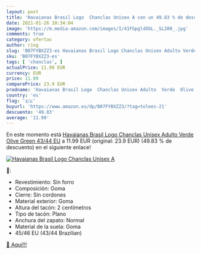 ```yaml
---
layout: post
title: 'Havaianas Brasil Logo  Chanclas Unisex A con un 49.83 % de descuento'
date: 2021-01-26 10:34:04
image: 'https://m.media-amazon.com/images/I/41FGpgldXbL._SL200_.jpg'
comments: true
category: ofertas
author: ring
slug: 'B07FYBXZZ3-es Havaianas Brasil Logo Chanclas Unisex Adulto Verde Olive...'
sku: 'B07FYBXZZ3-es'
tags: [ 'chanclas', ]
actualPrice: 11.99 EUR
currency: EUR
price: 11.99
comparePrice: 23.9 EUR
prodname: 'Havaianas Brasil Logo  Chanclas Unisex Adulto  Verde  Olive Green   43/44 EU'
country: 'es'
flag: '🇪🇸'
buyurl: 'https://www.amazon.es/dp/B07FYBXZZ3/?tag=tolees-21'
descuento: '49.83'
average: '11.99'
---
```


En este momento está [Havaianas Brasil Logo  Chanclas Unisex Adulto  Verde  Olive Green   43/44 EU](https://www.amazon.es/dp/B07FYBXZZ3/?tag=tolees-21) a 11.99 EUR (original: 23.9 EUR) (49.83 %  de descuento) en el siguiente enlace!

[![Havaianas Brasil Logo  Chanclas Unisex A](https://m.media-amazon.com/images/I/41FGpgldXbL._SL200_.jpg)](https://www.amazon.es/dp/B07FYBXZZ3/?tag=tolees-21)

🔎:

- Revestimiento: Sin forro
- Composición: Goma
- Cierre: Sin cordones
- Material exterior: Goma
- Altura del tacón: 2 centímetros
- Tipo de tacón: Plano
- Anchura del zapato: Normal
- Material de la suela: Goma
- 45/46 EU (43/44 Brazilian)

[🛒 Aquí!!!](https://www.amazon.es/dp/B07FYBXZZ3/?tag=tolees-21)
